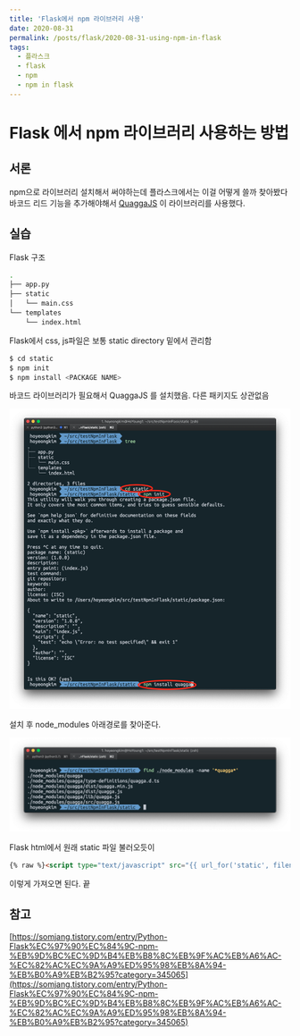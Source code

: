```yaml
---
title: 'Flask에서 npm 라이브러리 사용'
date: 2020-08-31
permalink: /posts/flask/2020-08-31-using-npm-in-flask
tags:
  - 플라스크
  - flask
  - npm
  - npm in flask
---
```


# Flask 에서 npm 라이브러리 사용하는 방법

## 서론

npm으로 라이브러리 설치해서 써야하는데 플라스크에서는 이걸 어떻게 쓸까 찾아봤다  
바코드 리드 기능을 추가해야해서 [QuaggaJS](https://github.com/serratus/quaggaJS) 이 라이브러리를 사용했다.

## 실습

Flask 구조
```bash
.
├── app.py
├── static
│   └── main.css
└── templates
    └── index.html
```
Flask에서 css, js파일은 보통 static directory 밑에서 관리함

```bash
$ cd static
$ npm init
$ npm install <PACKAGE NAME>
```

바코드 라이브러리가 필요해서 QuaggaJS 를 설치했음. 다른 패키지도 상관없음

![](/assets/2020-08-31-using-npm-in-flask_164009.png)

설치 후 node_modules 아래경로를 찾아준다.

![](/assets/2020-08-31-using-npm-in-flask_165828.png)

Flask html에서 원래 static 파일 불러오듯이

```html
{% raw %}<script type="text/javascript" src="{{ url_for('static', filename='node_modules/quagga/dist/quagga.js') }}"></script>{% endraw %}
```
이렇게 가져오면 된다. 끝

## 참고

[https://somjang.tistory.com/entry/Python-Flask%EC%97%90%EC%84%9C-npm-%EB%9D%BC%EC%9D%B4%EB%B8%8C%EB%9F%AC%EB%A6%AC-%EC%82%AC%EC%9A%A9%ED%95%98%EB%8A%94-%EB%B0%A9%EB%B2%95?category=345065](https://somjang.tistory.com/entry/Python-Flask%EC%97%90%EC%84%9C-npm-%EB%9D%BC%EC%9D%B4%EB%B8%8C%EB%9F%AC%EB%A6%AC-%EC%82%AC%EC%9A%A9%ED%95%98%EB%8A%94-%EB%B0%A9%EB%B2%95?category=345065)


